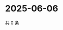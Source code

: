 # 2025-06-06

共 0 条

<!-- BEGIN ZHIHUQUESTIONS -->
<!-- 最后更新时间 Fri Jun 06 2025 01:08:51 GMT+0800 (China Standard Time) -->

<!-- END ZHIHUQUESTIONS -->
